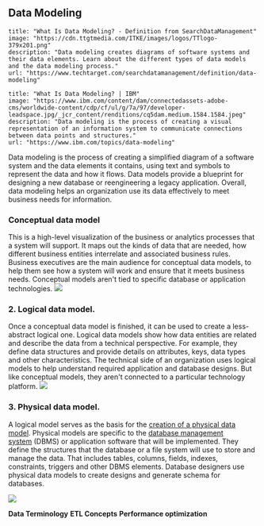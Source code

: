 ## Data Modeling

```embed
title: "What Is Data Modeling? - Definition from SearchDataManagement"
image: "https://cdn.ttgtmedia.com/ITKE/images/logos/TTlogo-379x201.png"
description: "Data modeling creates diagrams of software systems and their data elements. Learn about the different types of data models and the data modeling process."
url: "https://www.techtarget.com/searchdatamanagement/definition/data-modeling"
```

```embed
title: "What Is Data Modeling? | IBM"
image: "https://www.ibm.com/content/dam/connectedassets-adobe-cms/worldwide-content/cdp/cf/ul/g/7a/97/developer-leadspace.jpg/_jcr_content/renditions/cq5dam.medium.1584.1584.jpeg"
description: "Data modeling is the process of creating a visual representation of an information system to communicate connections between data points and structures."
url: "https://www.ibm.com/topics/data-modeling"
```

Data modeling is the process of creating a simplified diagram of a software system and the data elements it contains, using text and symbols to represent the data and how it flows. Data models provide a blueprint for designing a new database or reengineering a legacy application. Overall, data modeling helps an organization use its data effectively to meet business needs for information.
### Conceptual data model
This is a high-level visualization of the business or analytics processes that a system will support. It maps out the kinds of data that are needed, how different business entities interrelate and associated business rules. Business executives are the main audience for conceptual data models, to help them see how a system will work and ensure that it meets business needs. Conceptual models aren't tied to specific database or application technologies.
![](https://www.ibm.com/content/dam/connectedassets-adobe-cms/worldwide-content/creative-assets/s-migr/ul/g/ae/c5/conceptual-data-modeling.png)
### 2. Logical data model.
Once a conceptual data model is finished, it can be used to create a less-abstract logical one. Logical data models show how data entities are related and describe the data from a technical perspective. For example, they define data structures and provide details on attributes, keys, data types and other characteristics. The technical side of an organization uses logical models to help understand required application and database designs. But like conceptual models, they aren't connected to a particular technology platform.
![](https://www.ibm.com/content/dam/connectedassets-adobe-cms/worldwide-content/creative-assets/s-migr/ul/g/73/fd/logical-data-modeling.png)
### 3. Physical data model.
A logical model serves as the basis for the [creation of a physical data model](https://www.techtarget.com/searchdatamanagement/answer/Steps-for-converting-a-logical-data-model-into-a-physical-data-model). Physical models are specific to the [database management system](https://searchsqlserver.techtarget.com/definition/database-management-system) (DBMS) or application software that will be implemented. They define the structures that the database or a file system will use to store and manage the data. That includes tables, columns, fields, indexes, constraints, triggers and other DBMS elements. Database designers use physical data models to create designs and generate schema for databases.

![](https://www.ibm.com/content/dam/connectedassets-adobe-cms/worldwide-content/creative-assets/s-migr/ul/g/82/20/physical-data-modeling.png)

**Data Terminology**
**ETL Concepts**
**Performance optimization**


